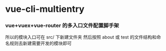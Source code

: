 # vue-cli-multientry

### vue+vuex+vue-router 的多入口文件配置脚手架

所以的模块入口可在 src/ 下新建文件夹 
然后按照 about 或 test 的文件结构和命名规则去新建需要开发的模块即可
